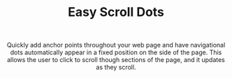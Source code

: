<h1 align="center">Easy Scroll Dots</h1>
<br>
<p align="center">Quickly add anchor points throughout your web page and have navigational dots automatically appear in a fixed position on the side of the page. This allows the user to click to scroll though sections of the page, and it updates as they scroll.</p>
<p></p>
